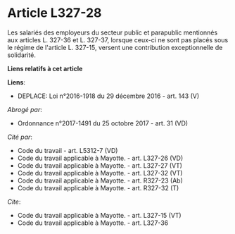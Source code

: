 # Article L327-28

Les salariés des employeurs du secteur public et parapublic mentionnés aux articles L. 327-36 et L. 327-37, lorsque ceux-ci
ne sont pas placés sous le régime de l'article L. 327-15, versent une contribution exceptionnelle de solidarité.

**Liens relatifs à cet article**

**Liens**:

  - DEPLACE: Loi n°2016-1918 du 29 décembre 2016 - art. 143 (V)

_Abrogé par_:

  - Ordonnance n°2017-1491 du 25 octobre 2017 - art. 31 (VD)

_Cité par_:

  - Code du travail - art. L5312-7 (VD)
  - Code du travail applicable à Mayotte. - art. L327-26 (VD)
  - Code du travail applicable à Mayotte. - art. L327-27 (VT)
  - Code du travail applicable à Mayotte. - art. L327-32 (VT)
  - Code du travail applicable à Mayotte. - art. R327-23 (Ab)
  - Code du travail applicable à Mayotte. - art. R327-32 (T)

_Cite_:

  - Code du travail applicable à Mayotte. - art. L327-15 (VT)
  - Code du travail applicable à Mayotte. - art. L327-36
